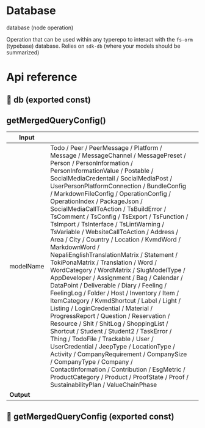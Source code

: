 # Database

database (node operation)

Operation that can be used within any typerepo to interact with the `fs-orm` (typebase) database. Relies on `sdk-db` (where your models should be summarized)




# Api reference

## 📄 db (exported const)

## getMergedQueryConfig()

| Input      |    |    |
| ---------- | -- | -- |
| modelName | Todo / Peer / PeerMessage / Platform / Message / MessageChannel / MessagePreset / Person / PersonInformation / PersonInformationValue / Postable / SocialMediaCredentail / SocialMediaPost / UserPersonPlatformConnection / BundleConfig / MarkdownFileConfig / OperationConfig / OperationIndex / PackageJson / SocialMediaCallToAction / TsBuildError / TsComment / TsConfig / TsExport / TsFunction / TsImport / TsInterface / TsLintWarning / TsVariable / WebsiteCallToAction / Address / Area / City / Country / Location / KvmdWord / MarkdownWord / NepaliEnglishTranslationMatrix / Statement / TokiPonaMatrix / Translation / Word / WordCategory / WordMatrix / SlugModelType / AppDeveloper / Assignment / Bag / Calendar / DataPoint / Deliverable / Diary / Feeling / FeelingLog / Folder / Host / Inventory / Item / ItemCategory / KvmdShortcut / Label / Light / Listing / LoginCredential / Material / ProgressReport / Question / Reservation / Resource / Shit / ShitLog / ShoppingList / Shortcut / Student / Student2 / TaskError / Thing / TodoFile / Trackable / User / UserCredential / JeepType / LocationType / Activity / CompanyRequirement / CompanySize / CompanyType / Company / ContactInformation / Contribution / EsgMetric / ProductCategory / Product / ProofState / Proof / SustainabilityPlan / ValueChainPhase |  |,| customQueryConfig (optional) | `CustomQueryConfig` |  |
| **Output** |    |    |



## 📄 getMergedQueryConfig (exported const)

